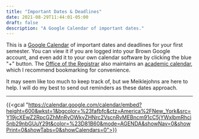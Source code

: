 ```yaml
---
title: "Important Dates & Deadlines"
date: 2021-08-29T11:44:01-05:00
draft: false
description: "A Google Calendar of important dates."
---
```


This is a [Google Calendar](https://calendar.google.com/calendar/embed?src=c_cqq0gdipfa2tr9i2dskselrto0%40group.calendar.google.com&ctz=America%2FNew_York) of important dates and deadlines for your first semester. You can view it if you are logged into your Brown Google account, and even add it to your own calendar software by clicking the blue "+" button. The [Office of the Registrar](https://www.brown.edu/about/administration/registrar/) also maintains an [academic calendar](https://www.brown.edu/about/administration/registrar/academic-calendar), which I recommend bookmarking for convenience.

It may seem like too much to keep track of, but we Meiklejohns are here to help. I will do my best to send out reminders as these dates approach.

***

{{<gcal "https://calendar.google.com/calendar/embed?height=600&wkst=1&bgcolor=%23fafbfc&ctz=America%2FNew_York&src=Y19jcXEwZ2RpcGZhMnRyOWkyZHNrc2VscnRvMEBncm91cC5jYWxlbmRhci5nb29nbGUuY29t&color=%23D81B60&mode=AGENDA&showNav=0&showPrint=0&showTabs=0&showCalendars=0">}}
